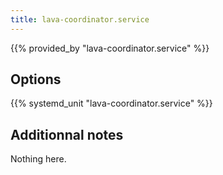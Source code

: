 ```yaml
---
title: lava-coordinator.service
---
```


{{% provided_by "lava-coordinator.service" %}}

## Options

{{% systemd_unit "lava-coordinator.service" %}}

## Additionnal notes

Nothing here.